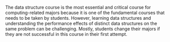 The data structure course is the most essential and critical course for computing-related majors because it is one of the fundamental courses that needs to be taken by students. 
However, learning data structures and understanding the performance effects of  distinct data structures on the same problem can be challenging. Mostly, students  change their majors if they are not successful in this course in their first attempt.
